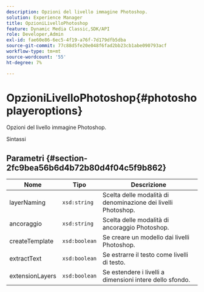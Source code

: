 ```yaml
---
description: Opzioni del livello immagine Photoshop.
solution: Experience Manager
title: OpzioniLivelloPhotoshop
feature: Dynamic Media Classic,SDK/API
role: Developer,Admin
exl-id: fae60e86-6ec5-4f19-a76f-7d179dfb5dba
source-git-commit: 77c88d5fe20e048f6fad2bb23cb1abe090793acf
workflow-type: tm+mt
source-wordcount: '55'
ht-degree: 7%

---
```


# OpzioniLivelloPhotoshop{#photoshoplayeroptions}

Opzioni del livello immagine Photoshop.

Sintassi

## Parametri {#section-2fc9bea56b6d4b72b80d4f04c5f9b862}

| Nome | Tipo | Descrizione |
|---|---|---|
| layerNaming | `xsd:string` | Scelta delle modalità di denominazione dei livelli Photoshop. |
| ancoraggio | `xsd:string` | Scelta delle modalità di ancoraggio Photoshop. |
| createTemplate | `xsd:boolean` | Se creare un modello dai livelli Photoshop. |
| extractText | `xsd:boolean` | Se estrarre il testo come livelli di testo. |
| extensionLayers | `xsd:boolean` | Se estendere i livelli a dimensioni intere dello sfondo. |
